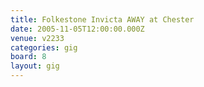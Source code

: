 ```yaml
---
title: Folkestone Invicta AWAY at Chester
date: 2005-11-05T12:00:00.000Z
venue: v2233
categories: gig
board: 8
layout: gig
---
```

